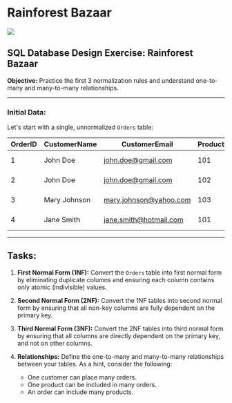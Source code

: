 # Rainforest Bazaar
![](https://paymentweek.com/wp-content/uploads/2018/04/02Z76nz2Q5j0d9QU4..png)

## SQL Database Design Exercise: Rainforest Bazaar

**Objective:** Practice the first 3 normalization rules and understand one-to-many and many-to-many relationships.

---

### Initial Data:

Let's start with a single, unnormalized `Orders` table:

| OrderID | CustomerName | CustomerEmail       | ProductID | ProductName       | Quantity | Price  | OrderDate  | ShippingAddress                  |
|---------|--------------|---------------------|-----------|-------------------|----------|--------|------------|----------------------------------|
| 1       | John Doe     | john.doe@gmail.com  | 101       | Wireless Mouse    | 2        | 25.00  | 2023-06-10 | 123 Street, City, Country, 12345 |
| 2       | John Doe     | john.doe@gmail.com  | 102       | Laptop Sleeve     | 1        | 15.00  | 2023-06-11 | 123 Street, City, Country, 12345 |
| 3       | Mary Johnson | mary.johnson@yahoo.com | 103   | Portable Charger  | 3        | 20.00  | 2023-06-11 | 456 Avenue, City, Country, 56789 |
| 4       | Jane Smith   | jane.smith@hotmail.com | 101     | Wireless Mouse    | 1        | 25.00  | 2023-06-12 | 789 Lane, City, Country, 91234   |

---

## Tasks:

1. **First Normal Form (1NF):** Convert the `Orders` table into first normal form by eliminating duplicate columns and ensuring each column contains only atomic (indivisible) values.

2. **Second Normal Form (2NF):** Convert the 1NF tables into second normal form by ensuring that all non-key columns are fully dependent on the primary key.

3. **Third Normal Form (3NF):** Convert the 2NF tables into third normal form by ensuring that all columns are directly dependent on the primary key, and not on other columns.

4. **Relationships:** Define the one-to-many and many-to-many relationships between your tables. As a hint, consider the following:
    - One customer can place many orders.
    - One product can be included in many orders.
    - An order can include many products.

